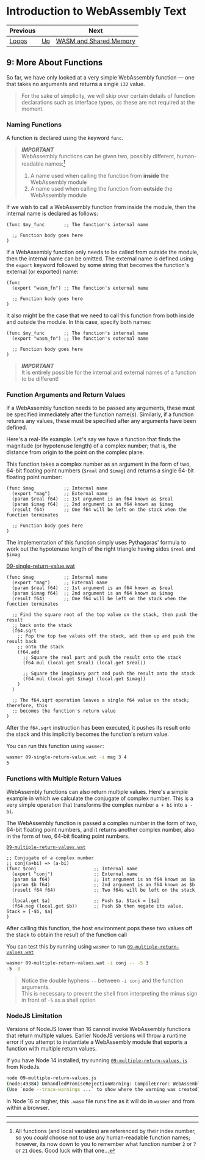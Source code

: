 # Introduction to WebAssembly Text

| Previous | | Next
|---|---|---
| [Loops](../08/) | [Up](/chriswhealy/introduction-to-web-assembly-text) | [WASM and Shared Memory](../10/)

## 9: More About Functions

So far, we have only looked at a very simple WebAssembly function &mdash; one that takes no arguments and returns a single `i32` value.

> For the sake of simplicity, we will skip over certain details of function declarations such as interface types, as these are not required at the moment.

### Naming Functions

A function is declared using the keyword `func`.

> ***IMPORTANT***<br>
> WebAssembly functions can be given two, possibly different, human-readable names:[^1]
>
> 1. A name used when calling the function from **inside** the WebAssembly module
> 1. A name used when calling the function from **outside** the WebAssembly module

If we wish to call a WebAssembly function from inside the module, then the internal name is declared as follows:

```wast
(func $my_func       ;; The function's internal name

  ;; Function body goes here
)
```

If a WebAssembly function only needs to be called from outside the module, then the internal name can be omitted.  The external name is defined using the `export` keyword followed by some string that becomes the function's external (or exported) name:

```wast
(func
  (export "wasm_fn") ;; The function's external name

  ;; Function body goes here
)
```

It also might be the case that we need to call this function from both inside and outside the module.  In this case, specify both names:

```wast
(func $my_func       ;; The function's internal name
  (export "wasm_fn") ;; The function's external name

  ;; Function body goes here
)
```

> ***IMPORTANT***<br>
> It is entirely possible for the internal and external names of a function to be different!

### Function Arguments and Return Values

If a WebAssembly function needs to be passed any arguments, these must be specified immediately after the function name(s).  Similarly, if a function returns any values, these must be specified after any arguments have been defined.

Here's a real-life example.  Let's say we have a function that finds the magnitude (or hypotenuse length) of a complex number; that is, the distance from origin to the point on the complex plane.

This function takes a complex number as an argument in the form of two, 64-bit floating point numbers (`$real` and `$imag`) and returns a single 64-bit floating point number:

```wast
(func $mag           ;; Internal name
  (export "mag")     ;; External name
  (param $real f64)  ;; 1st argument is an f64 known as $real
  (param $imag f64)  ;; 2nd argument is an f64 known as $imag
  (result f64)       ;; One f64 will be left on the stack when the function terminates

  ;; Function body goes here
)
```

The implementation of this function simply uses Pythagoras' formula to work out the hypotenuse length of the right triangle having sides `$real` and `$imag`

[09-single-return-value.wat](/assets/chriswhealy/09-single-return-value.wat)
```wast
(func $mag           ;; Internal name
  (export "mag")     ;; External name
  (param $real f64)  ;; 1st argument is an f64 known as $real
  (param $imag f64)  ;; 2nd argument is an f64 known as $imag
  (result f64)       ;; One f64 will be left on the stack when the function terminates

  ;; Find the square root of the top value on the stack, then push the result
  ;; back onto the stack
  (f64.sqrt
    ;; Pop the top two values off the stack, add them up and push the result back
    ;; onto the stack
    (f64.add
      ;; Square the real part and push the result onto the stack
      (f64.mul (local.get $real) (local.get $real))

      ;; Square the imaginary part and push the result onto the stack
      (f64.mul (local.get $imag) (local.get $imag))
    )
  )

  ;; The f64.sqrt operation leaves a single f64 value on the stack; therefore, this
  ;; becomes the function's return value
)
```

After the `f64.sqrt` instruction has been executed, it pushes its result onto the stack and this implicitly becomes the function's return value.

You can run this function using `wasmer`:

```bash
wasmer 09-single-return-value.wat -i mag 3 4
5
```

### Functions with Multiple Return Values

WebAssembly functions can also return multiple values.  Here's a simple example in which we calculate the conjugate of complex number.  This is a very simple operation that transforms the complex number `a + bi` into `a - bi`.

The WebAssembly function is passed a complex number in the form of two, 64-bit floating point numbers, and it returns another complex number, also in the form of two, 64-bit floating point numbers.

[`09-multiple-return-values.wat`](/assets/chriswhealy/09-multiple-return-values.wat)
```wast
;; Conjugate of a complex number
;; conj(a+bi) => (a-bi)
(func $conj                     ;; Internal name
  (export "conj")               ;; External name
  (param $a f64)                ;; 1st argument is an f64 known as $a
  (param $b f64)                ;; 2nd argument is an f64 known as $b
  (result f64 f64)              ;; Two f64s will be left on the stack

  (local.get $a)                ;; Push $a. Stack = [$a]
  (f64.neg (local.get $b))      ;; Push $b then negate its value.  Stack = [-$b, $a]
)
```

After calling this function, the host environment pops these two values off the stack to obtain the result of the function call

You can test this by running using `wasmer` to run [`09-multiple-return-values.wat`](/assets/chriswhealy/09-multiple-return-values.wat)

```bash
wasmer 09-multiple-return-values.wat -i conj -- -5 3
-5 -3
```

> Notice the double hyphens `--` between `-i conj` and the function arguments.<br>
> This is necessary to prevent the shell from interpreting the minus sign in front of `-5` as a shell option

### NodeJS Limitation

Versions of NodeJS lower than 16 cannot invoke WebAssembly functions that return multiple values.  Earlier NodeJS versions will throw a runtime error if you attempt to instantiate a WebAssembly module that exports a function with multiple return values.

If you have Node 14 installed, try running [`09-multiple-return-values.js`](/assets/chriswhealy/09-multiple-return-values.js) from NodeJs.

```bash
node 09-multiple-return-values.js
(node:49384) UnhandledPromiseRejectionWarning: CompileError: WebAssembly.instantiate(): return count of 2 exceeds internal limit of 1 @+15
(Use `node --trace-warnings ...` to show where the warning was created)
```

In Node 16 or higher, this `.wasm` file runs fine as it will do in `wasmer` and from within a browser.

<hr>

[^1]: All functions (and local variables) are referenced by their index number, so you *could* choose not to use any human-readable function names; however, its now down to you to remember what function number `2` or `7` or `21` does.  Good luck with that one...

